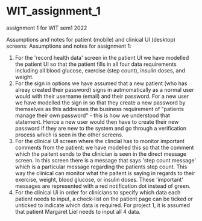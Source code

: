 # WIT_assignment_1
assignment 1 for WIT sem1 2022

Assumptions and notes for patient (mobile) and clinical UI (desktop) screens:
Assumptions and notes for assignment 1: 

1. For the 'record health data' screen in the patient UI we have modelled the patient UI so that the patient fills
in all four data requirements including all blood glucose, exercise (step count), insulin doses, and weight. 
2. For the sign in options we have assumed that a new patient (who has alreay created their password) signs in autmomatically as a normal user would with their username (email) and their password. For a new user we have modelled the sign in so that they create a new password by themselves as this addresses the business requirement of "patients manage their own password" - this is how we understood that statement. Hence a new user would then have to create their new password if they are new to the system and go through a verification process which is seen in the other screens. 
3. For the clinical UI screen where the clincial has to monitor important comments from the patient: we have modelled this so that the comment which the paitent sends to the clinician is seen in the direct message screen. In this screen there is a message that says 'step count message' which is a particular message regarding the patients step count. This way the clinical can monitor what the paitent is saying in regards to their exercise, weight, blood glucose, or insulin doses. These 'important' messages are represented with a red notification dot instead of green.
4. For the clinical Ui in order for clinicians to specify which data each patient needs to input, a check-list on the patient page can be ticked or unticked to indicate which data is required. For project 1, it is assumed that patient Margaret Liel needs to input all 4 data. 







